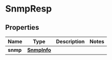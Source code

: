 # SnmpResp

## Properties
Name | Type | Description | Notes
------------ | ------------- | ------------- | -------------
**snmp** | [**SnmpInfo**](SnmpInfo.md) |  | 
